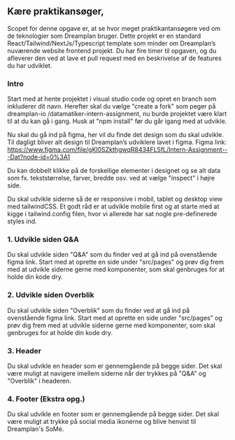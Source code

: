 ## Kære praktikansøger,
Scopet for denne opgave er, at se hvor meget praktikantansøgere ved om de teknologier som Dreamplan bruger.
Dette projekt er en standard React/Tailwind/NextJs/Typescript template som minder om Dreamplan’s nuværende website frontend projekt.
Du har fire timer til opgaven, og du afleverer den ved at lave et pull request med en beskrivelse af de features du har udviklet.



### Intro
Start med at hente projektet i visual studio code og opret en branch som inkluderer dit navn. Herefter skal du vælge "create a fork" som peger på dreamplan-io
/datamatiker-intern-assignment, nu burde projektet være klart til at du kan gå i gang. Husk at "npm install" før du går igang med at udvikle.  

Nu skal du gå ind på figma, her vil du finde det design som du skal udvikle. Til dagligt bliver alt design til Dreamplan’s udviklere lavet i figma.
Figma link: https://www.figma.com/file/gKl0SZkthgwqR8434FL5fL/Intern-Assignment---Dat?node-id=0%3A1

Du kan dobbelt klikke på de forskellige elementer i designet og se alt data som fx. tekststørrelse, farver, bredde osv. ved at vælge "inspect" i højre side.  

Du skal udvikle siderne så de er responsive i mobil, tablet og desktop view med tailwindCSS.
Et godt råd er at udvikle mobile first og at starte med at kigge i tailwind.config filen, hvor vi allerede har sat nogle pre-definerede styles ind.


### 1. Udvikle siden Q&A 
Du skal udvikle siden "Q&A" som du finder ved at gå ind på ovenstående figma link. 
Start med at oprette en side under "src/pages" og prøv dig frem med at udvikle siderne gerne med komponenter, som skal genbruges for at holde din kode dry.

### 2. Udvikle siden Overblik 
Du skal udvikle siden "Overblik" som du finder ved at gå ind på ovenstående figma link. 
Start med at oprette en side under "src/pages" og prøv dig frem med at udvikle siderne gerne med komponenter, som skal genbruges for at holde din kode dry.

### 3. Header
Du skal udvikle en header som er gennemgående på begge sider. Det skal være muligt at navigere imellem siderne når der trykkes på "Q&A" og "Overblik" i headeren. 

### 4. Footer (Ekstra opg.)
Du skal udvikle en footer som er gennemgående på begge sider. Det skal være muligt at trykke på social media ikonerne og blive henvist til Dreamplan's SoMe.
